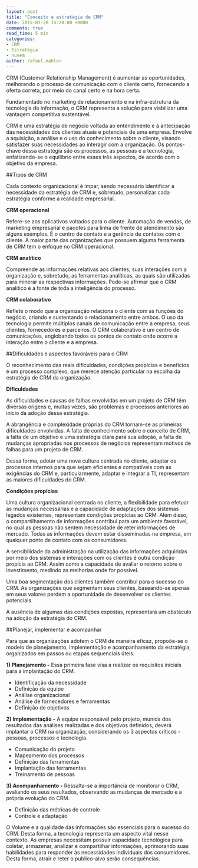 ```yaml
---
layout: post
title: "Conceito e estratégia de CRM"
date: 2015-07-20 15:20:00 +0000
comments: true
read_time: 5 min
categories:
- CRM
- Estratégia
- nuvem
author: rafael.mahler
---
```


CRM (Customer Relationship Management) é aumentar as oportunidades, melhorando o processo de comunicação com o cliente certo, fornecendo a oferta correta, por meio do canal certo e na hora certa.

<!-- more -->

Fundamentado no marketing de relacionamento e na infra-estrutura da tecnologia de informação, o CRM representa a solução para viabilizar uma vantagem competitiva sustentável.

CRM é uma estratégia de negócio voltada ao entendimento e à antecipação das necessidades dos clientes atuais e potenciais de uma empresa. Envolve a aquisição, a análise e o uso do conhecimento sobre o cliente, visando satisfazer suas necessidades ao interagir com a organização. Os pontos-chave dessa estratégia são os processos, as pessoas e a tecnologia, enfatizando-se o equilíbrio entre esses três aspectos, de acordo com o objetivo da empresa.

##Tipos de CRM

Cada contexto organizacional é ímpar, sendo necessário identificar a necessidade da estratégia de CRM e, sobretudo, personalizar cada estratégia conforme a realidade empresarial.

**CRM operacional**

Refere-se aos aplicativos voltados para o cliente. Automação de vendas, de marketing empresarial e pacotes para linha de frente de atendimento são alguns exemplos. É o centro de contato e a gerência de contatos com o cliente. A maior parte das organizações que possuem alguma ferramenta de CRM tem o enfoque no CRM operacional.

**CRM analítico**

Compreende as informações relativas aos clientes, suas interações com a organização e, sobretudo, as ferramentas analíticas, as quais são utilizadas para minerar as respectivas informações. Pode-se afirmar que o CRM analítico é a fonte de toda a inteligência do processo.

**CRM colaborativo**

Reflete o modo que a organização relaciona o cliente com as funções do negócio, criando e sustentando o relacionamento entre ambos. O uso da tecnologia permite múltiplos canais de comunicação entre a empresa, seus clientes, fornecedores e parceiros. O CRM colaborativo é um centro de comunicações, englobando todos os pontos de contato onde ocorre a interação entre o cliente e a empresa.

##Dificuldades e aspectos favoráveis para o CRM

O reconhecimento das reais dificuldades, condições propícias e benefícios é um processo complexo, que merece atenção particular na escolha da estratégia de CRM da organização.

**Dificuldades**

As dificuldades e causas de falhas envolvidas em um projeto de CRM têm diversas origens e, muitas vezes, são problemas e processos anteriores ao início da adoção dessa estratégia.

A abrangência e complexidade próprias do CRM tornam-se as primeiras dificuldades envolvidas. A falta de conhecimento sobre o conceito de CRM, a falta de um objetivo e uma estratégia clara para sua adoção, a falta de mudanças apropriadas nos processos de negócios representam motivos de falhas para um projeto de CRM.

Dessa forma, adotar uma nova cultura centrada no cliente, adaptar os processos internos para que sejam eficientes e compatíveis com as exigências do CRM e, particularmente, adaptar e integrar a TI, representam as maiores dificuldades do CRM.

**Condições propícias**

Uma cultura organizacional centrada no cliente, a flexibilidade para efetuar as mudanças necessárias e a capacidade de adaptações dos sistemas legados existentes, representam condições propícias ao CRM. Além disso, o compartilhamento de informações contribui para um ambiente favorável, no qual as pessoas não sentem necessidade de reter informações de mercado. Todas as informações devem estar disseminadas na empresa, em qualquer ponto de contato com os consumidores.

A sensibilidade da administração na utilização das informações adquiridas por meio dos sistemas e interações com os clientes é outra condição propícia ao CRM. Assim como a capacidade de avaliar o retorno sobre o investimento, medindo as melhorias onde for possível.

Uma boa segmentação dos clientes também contribui para o sucesso do CRM. As organizações que segmentam seus clientes, baseando-se apenas em seus valores perdem a oportunidade de desenvolver os clientes potenciais.

A ausência de algumas das condições expostas, representará um obstáculo na adoção da estratégia do CRM.

##Planejar, implementar e acompanhar

Para que as organizações adotem o CRM de maneira eficaz, propoõe-se o modelo de planejamento, implementação e acompanhamento da estratégia, organizados em passos ou etapas sequenciais úteis.

**1) Planejamento -** Essa primeira fase visa a realizar os requisitos iniciais para a implantação do CRM.

* Identificação da necessidade
* Definição da equipe
* Análise organizacional
* Análise de fornecedores e ferramentas
* Definição de objetivos

**2) Implementação -** A equipe responsável pelo projeto, munida dos resultados das análises realizadas e dos objetivos definidos, deverá implantar o CRM na organização, considerando os 3 aspectos críticos - pessoas, processos e tecnologia.

* Comunicação do projeto
* Mapeamento dos processos
* Definição das ferramentas
* Implantação das ferramentas
* Treinamento de pessoas

**3) Acompanhamento -** Ressalta-se a importância de monitorar o CRM, avaliando os seus resultados, observando as mudanças de mercado e a própria evolução do CRM.

* Definição das métricas de controle
* Controle e adaptação

O Volume e a qualidade das informações são essenciais para o sucesso do CRM. Desta forma, a tecnologia representa um aspecto vital nesse contexto. As empresas necessitam possuir capacidade tecnológica para coletar, armazenar, analizar e compartilhar informações, aprimorando suas habilidades para responder às necessidades individuais dos consumidores. Desta forma, atrair e reter o publico-alvo serão consequências.
